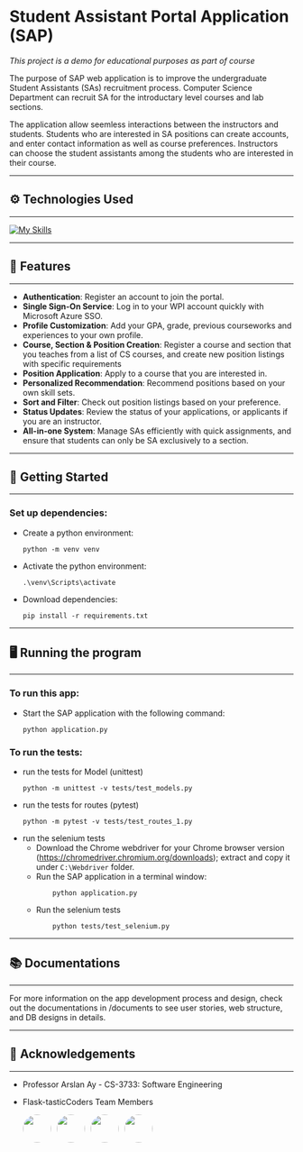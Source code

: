 # Student Assistant Portal Application (SAP)
*This project is a demo for educational purposes as part of course*

The purpose of SAP web application is to improve the undergraduate Student Assistants (SAs) recruitment process. Computer Science Department can recruit SA for the introductary level courses and lab sections.

The application allow seemless interactions between the instructors and students. Students who are interested in SA positions can create accounts, and enter contact information as well as course preferences. Instructors can choose the student assistants among the students who are interested in their course.

------------------------
## ⚙️ Technologies Used
-----------------------
[![My Skills](https://skillicons.dev/icons?i=js,html,css,flask,aws,docker,selenium,azure,bootstrap,postgres,figma)](https://skillicons.dev)

------------------------
## 🌟 Features
-----------------------
- **Authentication**: Register an account to join the portal.
- **Single Sign-On Service**: Log in to your WPI account quickly with Microsoft Azure SSO.
- **Profile Customization**: Add your GPA, grade, previous courseworks and experiences to your own profile.
- **Course, Section & Position Creation**: Register a course and section that you teaches from a list of CS courses, and create new position listings with specific requirements
- **Position Application**: Apply to a course that you are interested in.
- **Personalized Recommendation**: Recommend positions based on your own skill sets.
- **Sort and Filter**: Check out position listings based on your preference.
- **Status Updates**: Review the status of your applications, or applicants if you are an instructor.
- **All-in-one System**: Manage SAs efficiently with quick assignments, and ensure that students can only be SA exclusively to a section.

------------------------
## 🚀 Getting Started
-----------------------

### Set up dependencies:
- Create a python environment:
    ```
    python -m venv venv
    ```
- Activate the python environment:
    ```
    .\venv\Scripts\activate
    ```
- Download dependencies:
    ```
    pip install -r requirements.txt
    ```

------------------------
## 🖥️ Running the program
-----------------------

### To run this app:
- Start the SAP application with the following command:
    ```
    python application.py
    ```

### To run the tests:
- run the tests for Model (unittest)
    ``` 
    python -m unittest -v tests/test_models.py 
    ```
- run the tests for routes (pytest)
    ```
    python -m pytest -v tests/test_routes_1.py
    ```
- run the selenium tests
    * Download the Chrome webdriver for your Chrome browser version (https://chromedriver.chromium.org/downloads); extract and copy it under `C:\Webdriver` folder.
    * Run the SAP application in a terminal window: 
        ```
            python application.py
        ```
    * Run the selenium tests
        ```
            python tests/test_selenium.py
        ```

------------------------
## 📚 Documentations
-----------------------
For more information on the app development process and design, check out the documentations in /documents to see user stories, web structure, and DB designs in details.

------------------------
## 🙏 Acknowledgements
-----------------------
- Professor Arslan Ay - CS-3733: Software Engineering
- Flask-tasticCoders Team Members  

    <div style="display: flex; gap: 10px; margin-top: 10px;">
        <a href="https://github.com/iamkdao">
            <img src="https://github.com/iamkdao.png" width="50" style="border-radius: 25px; overflow: hidden;">
        </a>
        <a href="https://github.com/dhoangquan1">
            <img src="https://github.com/dhoangquan1.png" width="50" style="border-radius: 25px; overflow: hidden;">
        </a>
        <a href="https://github.com/samnguyen3115">
            <img src="https://github.com/samnguyen3115.png" width="50" style="border-radius: 25px; overflow: hidden;">
        </a>
        <a href="https://github.com/wolflieu201105">
            <img src="https://github.com/wolflieu201105.png" width="50" style="border-radius: 25px;overflow: hidden;">
        </a>
    </div>